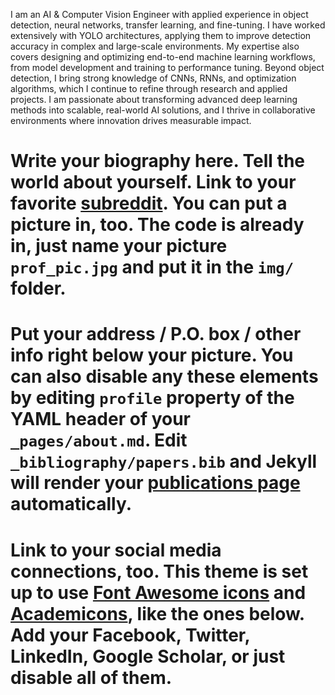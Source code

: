 I am an AI & Computer Vision Engineer with applied experience in object detection, neural networks, transfer learning, and fine-tuning. I have worked extensively with YOLO architectures, applying them to improve detection accuracy in complex and large-scale environments. My expertise also covers designing and optimizing end-to-end machine learning workflows, from model development and training to performance tuning.
Beyond object detection, I bring strong knowledge of CNNs, RNNs, and optimization algorithms, which I continue to refine through research and applied projects. I am passionate about transforming advanced deep learning methods into scalable, real-world AI solutions, and I thrive in collaborative environments where innovation drives measurable impact.

# Write your biography here. Tell the world about yourself. Link to your favorite [subreddit](http://reddit.com). You can put a picture in, too. The code is already in, just name your picture `prof_pic.jpg` and put it in the `img/` folder.

# Put your address / P.O. box / other info right below your picture. You can also disable any these elements by editing `profile` property of the YAML header of your `_pages/about.md`. Edit `_bibliography/papers.bib` and Jekyll will render your [publications page](/al-folio/publications/) automatically.

# Link to your social media connections, too. This theme is set up to use [Font Awesome icons](https://fontawesome.com/) and [Academicons](https://jpswalsh.github.io/academicons/), like the ones below. Add your Facebook, Twitter, LinkedIn, Google Scholar, or just disable all of them.
